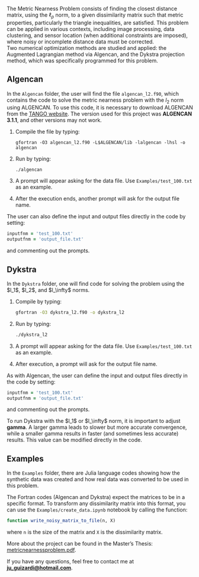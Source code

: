 The Metric Nearness Problem consists of finding the closest distance matrix, using the $\ell_p$ norm, to a given dissimilarity matrix such that metric properties, particularly the triangle inequalities, are satisfied. This problem can be applied in various contexts, including image processing, data clustering, and sensor location (when additional constraints are imposed), where noisy or incomplete distance data must be corrected.  
Two numerical optimization methods are studied and applied: the Augmented Lagrangian method via Algencan, and the Dykstra projection method, which was specifically programmed for this problem.

## Algencan

In the `Algencan` folder, the user will find the file `algencan_l2.f90`, which contains the code to solve the metric nearness problem with the $l_2$ norm using ALGENCAN.
To use this code, it is necessary to download ALGENCAN from the [TANGO website](https://www.ime.usp.br/~egbirgin/tango/). The version used for this project was **ALGENCAN 3.1.1**, and other versions may not work.

1. Compile the file by typing:

   ```
   gfortran -O3 algencan_l2.f90 -L$ALGENCAN/lib -lalgencan -lhsl -o algencan
   ```
   

2. Run by typing:

   ```
   ./algencan
   ```

3. A prompt will appear asking for the data file. Use `Examples/test_100.txt` as an example.


4. After the execution ends, another prompt will ask for the output file name.


The user can also define the input and output files directly in the code by setting:

```fortran
inputfnm = 'test_100.txt'
outputfnm = 'output_file.txt'
```

and commenting out the prompts.

## Dykstra

In the `Dykstra` folder, one will find code for solving the problem using the \$l\_1\$, \$l\_2\$, and \$l\_\infty\$ norms.

1. Compile by typing:

   ```bash
   gfortran -O3 dykstra_l2.f90 -o dykstra_l2
   ```

2. Run by typing:

   ```bash
   ./dykstra_l2
   ```

3. A prompt will appear asking for the data file. Use `Examples/test_100.txt` as an example.


4. After execution, a prompt will ask for the output file name.


As with Algencan, the user can define the input and output files directly in the code by setting:

```fortran
inputfnm = 'test_100.txt'
outputfnm = 'output_file.txt'
```

and commenting out the prompts.

To run Dykstra with the \$l\_1\$ or \$l\_\infty\$ norm, it is important to adjust **gamma**.
 A larger gamma leads to slower but more accurate convergence, while a smaller gamma results in faster (and sometimes less accurate) results. This value can be modified directly in the code.

## Examples

In the `Examples` folder, there are Julia language codes showing how the synthetic data was created and how real data was converted to be used in this problem.

The Fortran codes (Algencan and Dykstra) expect the matrices to be in a specific format. To transform any dissimilarity matrix into this format, you can use the ```Examples/create_data.ipynb``` notebook by calling the function:

```julia
function write_noisy_matrix_to_file(n, X)
```

where `n` is the size of the matrix and `X` is the dissimilarity matrix.

More about the project can be found in the Master’s Thesis: [metricnearnessproblem.pdf](https://github.com/JuliaGuizardi/Metric-Nearness-Problem/blob/main/metric-nearness-problem.pdf).

If you have any questions, feel free to contact me at **[ju\_guizardi@hotmail.com](mailto:ju_guizardi@hotmail.com)**.
